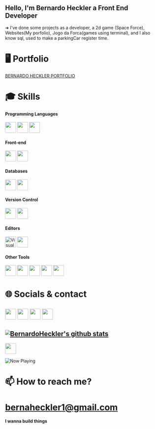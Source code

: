 ## Hello, I'm Bernardo Heckler a Front End Developer

➜ I've done some projects as a developer, a 2d game (Space Force), Websites(My porfolio), Jogo da Forca(games using terminal), and I also know sql, used to make a parkingCar register time.

# 🖥 Portfolio
<a href="https://bernardoheckler.github.io/site-pessoal/" color="white">BERNARDO HECKLER PORTFOLIO</a>

# 🎓 Skills

#### Programming Languages

<p>
  <img src="https://img.shields.io/badge/JavaScript-282c34?logo=javascript" height="35">
  <img src="https://img.shields.io/badge/Python-282c34?logo=python" height="35">
  <img src="https://img.shields.io/badge/ReactJS-282c34?logo=react" height="35">
</p>

<!-- <img src="https://skillicons.dev/icons?i=js,ts,py,php,c,go&perline=14" width="212"> -->

#### Front-end

<p>
  <img src="https://img.shields.io/badge/HTML-282c34?logo=html5" height="35">
  <img src="https://img.shields.io/badge/CSS-282c34?logo=css3&logoColor=0396de" height="35">
  <br>
</p>

<!-- <img src="https://skillicons.dev/icons?i=html,css,react,redux,vue,tailwind,bootstrap,jquery,threejs,svg,sass,pug&perline=14" width="428"> -->

#### Databases

<p>
  <img src="https://img.shields.io/badge/MySQL-282c34?logo=mysql" height="35">
  <img src="https://img.shields.io/badge/JavaScript-282c34?logo=javascript" height="35">
</p>

<!-- <img src="https://skillicons.dev/icons?i=mysql,gql,gcp&perline=14" width="104"> -->

#### Version Control

<p>
  <img src="https://img.shields.io/badge/Git-282c34?logo=git" height="35">
  <img src="https://img.shields.io/badge/GitHub-282c34?logo=github" height="35">
</p>

#### Editors

<p>
  <img alt="Visual Studio Code" src="https://img.shields.io/badge/Visual%20Studio%20Code-282c34.svg?logo=visual-studio-code&logoColor=white" height="35">
  <img src="https://img.shields.io/badge/Sublime Text-282c34?logo=sublime-text" height="35">
</p>

#### Other Tools

<p>
  <img src="https://img.shields.io/badge/Photoshop-282c34?logo=adobe-photoshop" height="35">
  <img src="https://img.shields.io/badge/Figma-282c34?logo=figma" height="35">
  <img src="https://img.shields.io/badge/Microsoft Edge-282c34?logo=microsoft&logoColor=0078d7" height="35">
  <img src="https://img.shields.io/badge/Windows-282c34?logo=windows&logoColor=0078d7" height="35">
  <img src="https://img.shields.io/badge/Linux-282c34?logo=kali-linux&logoColor=0078d7" height="35">
  

</p>

<!-- <img src="https://skillicons.dev/icons?i=git,github,npm,pnpm,vitest,vscode,sublime,powershell,md,regex,vercel,codepen,ps,figma,stackoverflow,windows&perline=14" width="500"> -->

# 🌐 Socials & contact


[<img src="https://img.shields.io/badge/YouTube-c4302b.svg?logo=youtube" height="35">](https://youtube.com/@heckler201?si=3rMqkEKlE5ddQy2s)
[<img src="https://img.shields.io/badge/Gmail-ece9e9.svg?logo=gmail" height="35">](mailto:bernaheckler1@gmail.com)
[<img src="https://img.shields.io/badge/Instagram-ff0685.svg?logo=instagram" height="35">](https://www.instagram.com/berna.hcklr/)
[<img src="https://img.shields.io/badge/Linkedin-0047f9.svg?logo=linkedin" height="35">](https://www.linkedin.com/in/bernardo-heckler-645153305/)
---
[![BernardoHeckler's github stats](https://github-readme-stats.vercel.app/api?username=BernardoHeckler&theme=blue-green)](https://github.com/bernardoHeckler/bernardoHeckler/edit/main/README.md)
---

[<img src="https://visitcount.itsvg.in/api?id=tientq64&icon=5&color=6" height="35">](https://visitcount.itsvg.in)


![Now Playing](https://spotify-recently-played-readme.vercel.app/api?user=31vxhbsacqdrmuyv24un4yiz4ws4)

# 📫 How to reach me?
# bernaheckler1@gmail.com
**I wanna build things**
